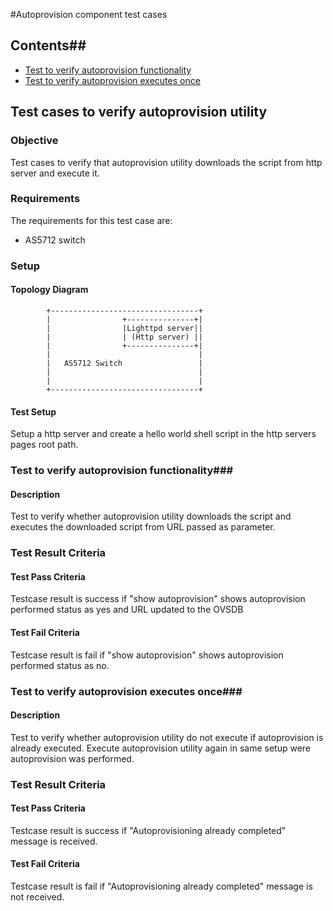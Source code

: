 #Autoprovision component test cases
## Contents##
- [Test to verify autoprovision functionality](#test-to-verify-autoprovision-functionality)
- [Test to verify autoprovision executes once](#test-to-verify-autoprovision-executes-once)


## Test cases to verify autoprovision utility ##
### Objective ###
Test cases to verify that autoprovision utility downloads the script from http server and execute it.
### Requirements ###
The requirements for this test case are:

 - AS5712 switch

### Setup ###
#### Topology Diagram ####

			+---------------------------------+
			|                +---------------+|
			|                |Lighttpd server||
			|                | (Http server) ||
			|                +---------------+|
			|                                 |
			|   AS5712 Switch                 |
			|                                 |
			|                                 |
			+---------------------------------+

#### Test Setup ####
Setup a http server and create a hello world shell script in the http servers pages root path.

### Test to verify autoprovision functionality###
#### Description ###
Test to verify whether autoprovision utility downloads the script and executes the downloaded script from URL passed as parameter.

### Test Result Criteria ###
#### Test Pass Criteria ####
Testcase result is success if "show autoprovision" shows autoprovision performed status as yes and URL updated to the OVSDB

#### Test Fail Criteria ####
Testcase result is fail if "show autoprovision" shows autoprovision performed status as no.

### Test to verify autoprovision executes once###
#### Description ###
Test to verify whether autoprovision utility do not execute if autoprovision is already executed. Execute autoprovision utility again in same setup were autoprovision was performed.

### Test Result Criteria ###
#### Test Pass Criteria ####
Testcase result is success if "Autoprovisioning already completed" message is received.

#### Test Fail Criteria ####
Testcase result is fail if "Autoprovisioning already completed" message is not received.
